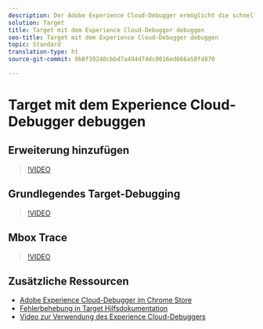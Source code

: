 ```yaml
---
description: Der Adobe Experience Cloud-Debugger ermöglicht die schnelle und einfache Problembehebung in Ihrer Target-Implementierung. Hier können Sie schnell Ihre Bibliothekskonfiguration anzeigen, Anfragen untersuchen, um sicherzustellen, dass Ihre benutzerspezifischen Parameter ordnungsgemäß übergeben werden, die Konsolenprotokollierung aktivieren sowie alle Target-Anfragen deaktivieren. Nach Authentifizierung bei der Experience Cloud können Sie das leistungsstarke Tool „Mbox Trace“ verwenden, um Ihre Aktivität und Ihre Zielgruppenqualifikationen sowie Ihr Besucherprofil zu untersuchen.
solution: Target
title: Target mit dem Experience Cloud-Debugger debuggen
seo-title: Target mit dem Experience Cloud-Debugger debuggen
topic: Standard
translation-type: ht
source-git-commit: 9b8f39240cbbd7a494d74dc0016ed666a58fd870

---
```



# Target mit dem Experience Cloud-Debugger debuggen

## Erweiterung hinzufügen

>[!VIDEO](https://video.tv.adobe.com/v/23114/?quality=12)

## Grundlegendes Target-Debugging

>[!VIDEO](https://video.tv.adobe.com/v/23115/?quality=12)

## Mbox Trace

>[!VIDEO](https://video.tv.adobe.com/v/23113/?quality=12)

## Zusätzliche Ressourcen

+ [Adobe Experience Cloud-Debugger im Chrome Store](https://chrome.google.com/webstore/detail/adobe-experience-cloud-de/ocdmogmohccmeicdhlhhgepeaijenapj?hl=de)
+ [Fehlerbehebung in Target Hilfsdokumentation](https://marketing.adobe.com/resources/help/de_DE/target/target/r_troubleshooting_target.html)
+ [Video zur Verwendung des Experience Cloud-Debuggers](https://helpx.adobe.com/de/marketing-cloud-core/kt/using/experience-cloud-debugger-feature-video-use.html)
